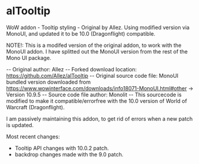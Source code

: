 # alTooltip
WoW addon - Tooltip styling - Original by Allez. Using modified version via MonoUI, and updated it to be 10.0 (Dragonflight) compatible.

NOTE!: This is a modifed version of the original addon, to work with the MonoUI addon. I have splitted out the MonoUI version from the rest of the Mono UI package.

-- Original author: Allez
-- Forked download location: https://github.com/Allez/alTooltip
-- Original source code file: MonoUI bundled version downloaded from https://www.wowinterface.com/downloads/info18071-MonoUI.html#other -> Version 10.9.5
-- Source code file author: Monolit
-- This sourcecode is modified to make it compatible/errorfree with the 10.0 version of World of Warcraft (Dragonflight).

I am passively maintaining this addon, to get rid of errors when a new patch is updated.

Most recent changes:
- Tooltip API changes with 10.0.2 patch.
- backdrop changes made with the 9.0 patch.
